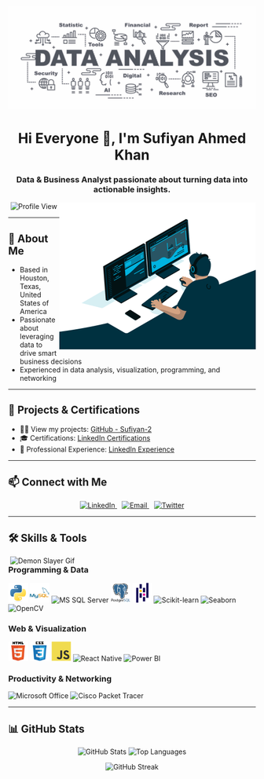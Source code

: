 <p align="center">
  <img src="https://github.com/Sufiyan-2/Sufiyan-Ahmed-2/blob/main/data-analysis-banner.jpg" />
</p>

<h1 align="center">Hi Everyone 👋, I'm <b>Sufiyan Ahmed Khan</b></h1>
<h3 align="center">Data & Business Analyst passionate about turning data into actionable insights.</h3>

<img align="right" alt="coding" width="400" src="https://raw.githubusercontent.com/Sufiyan-2/Sufiyan-Ahmed-2/main/animated%20gif.gif" />

<p align="center">
  <img src="https://komarev.com/ghpvc/?username=sufiyan-02&label=Profile%20views&color=0e75b6&style=flat" alt="Profile View" />
</p>

---

## 📍 About Me

- Based in Houston, Texas, United States of America  
- Passionate about leveraging data to drive smart business decisions  
- Experienced in data analysis, visualization, programming, and networking

---

## 📂 Projects & Certifications

- 👨‍💻 View my projects: [GitHub - Sufiyan-2](https://github.com/Sufiyan-2)  
- 🎓 Certifications: [LinkedIn Certifications](https://www.linkedin.com/in/sufiyan777/details/certifications/)  
- 💼 Professional Experience: [LinkedIn Experience](https://www.linkedin.com/in/sufiyan777/details/experience/)  

---

## 📫 Connect with Me

<p align="center">
  <a href="https://linkedin.com/in/sufiyan777" target="_blank" rel="noopener noreferrer" style="margin-right:10px;">
    <img src="https://raw.githubusercontent.com/rahuldkjain/github-profile-readme-generator/master/src/images/icons/Social/linked-in-alt.svg" alt="LinkedIn" width="40" height="40" />
  </a>
  <a href="mailto:sufiyan.email@example.com" target="_blank" rel="noopener noreferrer" style="margin-right:10px;">
    <img src="https://cdn-icons-png.flaticon.com/512/732/732200.png" alt="Email" width="40" height="40" />
  </a>
  <a href="https://twitter.com/sufiyan_twitter" target="_blank" rel="noopener noreferrer">
    <img src="https://cdn-icons-png.flaticon.com/512/733/733579.png" alt="Twitter" width="40" height="40" />
  </a>
</p>

---

## 🛠️ Skills & Tools

<img align="right" alt="Demon Slayer Gif" width="500" src="https://raw.githubusercontent.com/Sufiyan-2/Sufiyan-Ahmed-2/main/Demon%20Slayer%20Gif.gif" />

### Programming & Data

<div>
  <img src="https://raw.githubusercontent.com/devicons/devicon/master/icons/python/python-original.svg" alt="Python" width="40" height="40" />
  <img src="https://raw.githubusercontent.com/devicons/devicon/master/icons/mysql/mysql-original-wordmark.svg" alt="MySQL" width="40" height="40" />
  <img src="https://www.svgrepo.com/show/303229/microsoft-sql-server-logo.svg" alt="MS SQL Server" width="40" height="40" />
  <img src="https://raw.githubusercontent.com/devicons/devicon/master/icons/postgresql/postgresql-original-wordmark.svg" alt="PostgreSQL" width="40" height="40" />
  <img src="https://raw.githubusercontent.com/devicons/devicon/master/icons/pandas/pandas-original.svg" alt="Pandas" width="40" height="40" />
  <img src="https://upload.wikimedia.org/wikipedia/commons/0/05/Scikit_learn_logo_small.svg" alt="Scikit-learn" width="40" height="40" />
  <img src="https://seaborn.pydata.org/_images/logo-mark-lightbg.svg" alt="Seaborn" width="40" height="40" />
  <img src="https://www.vectorlogo.zone/logos/opencv/opencv-icon.svg" alt="OpenCV" width="40" height="40" />
</div>

### Web & Visualization

<div>
  <img src="https://raw.githubusercontent.com/devicons/devicon/master/icons/html5/html5-original-wordmark.svg" alt="HTML5" width="40" height="40" />
  <img src="https://raw.githubusercontent.com/devicons/devicon/master/icons/css3/css3-original-wordmark.svg" alt="CSS3" width="40" height="40" />
  <img src="https://raw.githubusercontent.com/devicons/devicon/master/icons/javascript/javascript-original.svg" alt="JavaScript" width="40" height="40" />
  <img src="https://reactnative.dev/img/header_logo.svg" alt="React Native" width="40" height="40" />
  <img src="https://cdn.worldvectorlogo.com/logos/microsoft-power-bi.svg" alt="Power BI" width="40" height="40" />
</div>

### Productivity & Networking

<div>
  <img src="https://cdn.worldvectorlogo.com/logos/microsoft-office-2019.svg" alt="Microsoft Office" width="40" height="40" />
  <img src="https://cdn.worldvectorlogo.com/logos/cisco-logo.svg" alt="Cisco Packet Tracer" width="40" height="40" />
</div>

---

## 📊 GitHub Stats

<p align="center">
  <img src="https://github-readme-stats.vercel.app/api?username=sufiyan-02&show_icons=true&theme=dracula&count_private=true" alt="GitHub Stats" width="48%" />
  <img src="https://github-readme-stats.vercel.app/api/top-langs/?username=sufiyan-02&layout=compact&langs_count=6&theme=dracula" alt="Top Languages" width="48%" />
</p>

<p align="center">
  <img src="https://github-readme-streak-stats.herokuapp.com/?user=sufiyan-02&theme=dracula" alt="GitHub Streak" />
</p>
